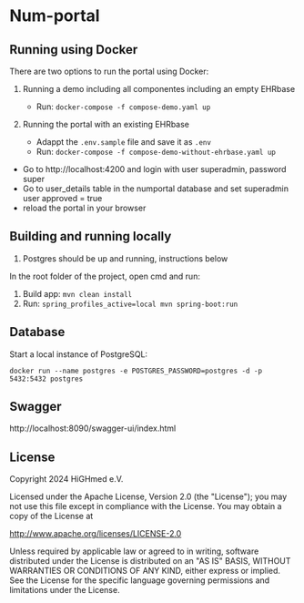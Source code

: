 # Num-portal

## Running using Docker

There are two options to run the portal using Docker:
  1. Running a demo including all componentes including an empty EHRbase
     - Run: `docker-compose -f compose-demo.yaml up`

  3. Running the portal with an existing EHRbase
     - Adappt the `.env.sample` file and save it as `.env`
     - Run: `docker-compose -f compose-demo-without-ehrbase.yaml up`
      
  - Go to http://localhost:4200 and login with user superadmin, password super
  - Go to user_details table in the numportal database and set superadmin user approved = true
  - reload the portal in your browser


## Building and running locally

1. Postgres should be up and running, instructions below

In the root folder of the project, open cmd and run:

1. Build app: `mvn clean install`
2. Run: `spring_profiles_active=local mvn spring-boot:run`

## Database 

Start a local instance of PostgreSQL: 

```
docker run --name postgres -e POSTGRES_PASSWORD=postgres -d -p 5432:5432 postgres
```

## Swagger

http://localhost:8090/swagger-ui/index.html


## License

Copyright 2024 HiGHmed e.V.

Licensed under the Apache License, Version 2.0 (the "License");
you may not use this file except in compliance with the License.
You may obtain a copy of the License at

http://www.apache.org/licenses/LICENSE-2.0

Unless required by applicable law or agreed to in writing, software
distributed under the License is distributed on an "AS IS" BASIS,
WITHOUT WARRANTIES OR CONDITIONS OF ANY KIND, either express or implied.
See the License for the specific language governing permissions and
limitations under the License.

